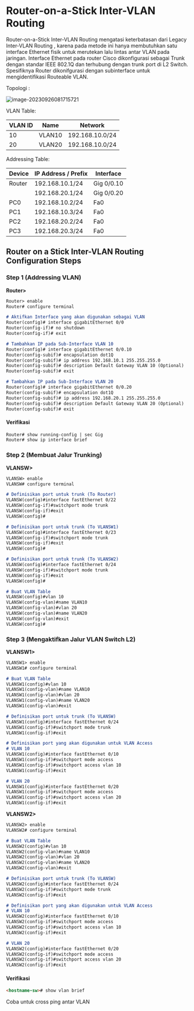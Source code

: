 # Router-on-a-Stick Inter-VLAN Routing

Router-on-a-Stick Inter-VLAN Routing mengatasi keterbatasan dari Legacy Inter-VLAN Routing , karena pada metode ini hanya membutuhkan satu interface Ethernet fisik untuk merutekan lalu lintas antar VLAN pada jaringan. Interface Ethernet pada router Cisco dikonfigurasi sebagai Trunk dengan standar IEEE 802.1Q dan terhubung dengan trunk port di L2 Switch. Spesifiknya Router dikonifgurasi dengan subinterface untuk mengidentifikasi Routeable VLAN.

Topologi : 

![image-20230926081715721](C:\Users\tpmst\AppData\Roaming\Typora\typora-user-images\image-20230926081715721.png)

VLAN Table: 

| VLAN ID | Name   | Network         |
| ------- | ------ | --------------- |
| 10      | VLAN10 | 192.168.10.0/24 |
| 20      | VLAN20 | 192.168.10.0/24 |

Addressing Table:

| Device | IP Address / Prefix | Interface  |
| ------ | ------------------- | ---------- |
| Router | 192.168.10.1/24     | Gig 0/0.10 |
|        | 192.168.20.1/24     | Gig 0/0.20 |
| PC0    | 192.168.10.2/24     | Fa0        |
| PC1    | 192.168.10.3/24     | Fa0        |
| PC2    | 192.168.20.2/24     | Fa0        |
| PC3    | 192.168.20.3/24     | Fa0        |

## Router on a Stick Inter-VLAN Routing Configuration Steps

### Step 1 (Addressing VLAN)

**Router>**

```markdown
Router> enable
Router# configure terminal

# Aktifkan Interface yang akan digunakan sebagai VLAN
Router(config)# interface gigabitEthernet 0/0
Router(config-if)# no shutdown
Router(config-if)# exit

# Tambahkan IP pada Sub-Interface VLAN 10
Router(config)# interface gigabitEthernet 0/0.10
Router(config-subif)# encapsulation dot1Q
Router(config-subif)# ip address 192.168.10.1 255.255.255.0
Router(config-subif)# description Default Gateway VLAN 10 (Optional)
Router(config-subif)# exit

# Tambahkan IP pada Sub-Interface VLAN 20
Router(config)# interface gigabitEthernet 0/0.20
Router(config-subif)# encapsulation dot1Q
Router(config-subif)# ip address 192.168.20.1 255.255.255.0
Router(config-subif)# description Default Gateway VLAN 20 (Optional)
Router(config-subif)# exit
```

#### Verifikasi

```markdown
Router# show running-config | sec Gig
Router# show ip interface brief
```

### Step 2 (Membuat Jalur Trunking)

**VLANSW>**

```markdown
VLANSW> enable
VLANSW# configure terminal

# Definisikan port untuk trunk (To Router)
VLANSW(config)#interface fastEthernet 0/22
VLANSW(config-if)#switchport mode trunk
VLANSW(config-if)#exit
VLANSW(config)#

# Definisikan port untuk trunk (To VLANSW1)
VLANSW(config)#interface fastEthernet 0/23
VLANSW(config-if)#switchport mode trunk
VLANSW(config-if)#exit
VLANSW(config)#

# Definisikan port untuk trunk (To VLANSW2)
VLANSW(config)#interface fastEthernet 0/24
VLANSW(config-if)#switchport mode trunk
VLANSW(config-if)#exit
VLANSW(config)#

# Buat VLAN Table
VLANSW(config)#vlan 10
VLANSW(config-vlan)#name VLAN10
VLANSW(config-vlan)#vlan 20
VLANSW(config-vlan)#name VLAN20
VLANSW(config-vlan)#exit
VLANSW(config)#
```

### Step 3 (Mengaktifkan Jalur VLAN Switch L2)

**VLANSW1>**

```markdown
VLANSW1> enable
VLANSW1# configure terminal

# Buat VLAN Table
VLANSW1(config)#vlan 10
VLANSW1(config-vlan)#name VLAN10
VLANSW1(config-vlan)#vlan 20
VLANSW1(config-vlan)#name VLAN20
VLANSW1(config-vlan)#exit

# Definisikan port untuk trunk (To VLANSW)
VLANSW1(config)#interface fastEthernet 0/24
VLANSW1(config-if)#switchport mode trunk
VLANSW1(config-if)#exit

# Definisikan port yang akan digunakan untuk VLAN Access
# VLAN 10
VLANSW1(config)#interface fastEthernet 0/10
VLANSW1(config-if)#switchport mode access
VLANSW1(config-if)#switchport access vlan 10
VLANSW1(config-if)#exit

# VLAN 20
VLANSW1(config)#interface fastEthernet 0/20
VLANSW1(config-if)#switchport mode access
VLANSW1(config-if)#switchport access vlan 20
VLANSW1(config-if)#exit
```

**VLANSW2>**

```markdown
VLANSW2> enable
VLANSW2# configure terminal

# Buat VLAN Table
VLANSW2(config)#vlan 10
VLANSW2(config-vlan)#name VLAN10
VLANSW2(config-vlan)#vlan 20
VLANSW2(config-vlan)#name VLAN20
VLANSW2(config-vlan)#exit

# Definisikan port untuk trunk (To VLANSW)
VLANSW2(config)#interface fastEthernet 0/24
VLANSW2(config-if)#switchport mode trunk
VLANSW2(config-if)#exit

# Definisikan port yang akan digunakan untuk VLAN Access
# VLAN 10
VLANSW2(config)#interface fastEthernet 0/10
VLANSW2(config-if)#switchport mode access
VLANSW2(config-if)#switchport access vlan 10
VLANSW2(config-if)#exit

# VLAN 20
VLANSW2(config)#interface fastEthernet 0/20
VLANSW2(config-if)#switchport mode access
VLANSW2(config-if)#switchport access vlan 20
VLANSW2(config-if)#exit
```

#### Verifikasi

```markdown
<hostname-sw># show vlan brief
```

Coba untuk cross ping antar VLAN